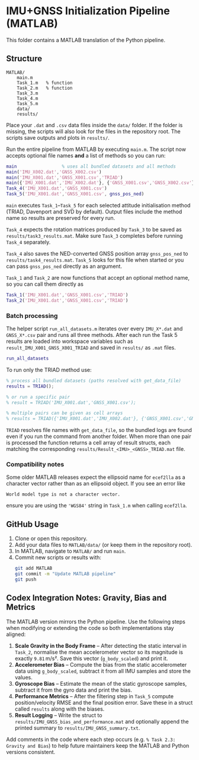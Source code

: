 # IMU+GNSS Initialization Pipeline (MATLAB)

This folder contains a MATLAB translation of the Python pipeline.

## Structure

```
MATLAB/
    main.m
    Task_1.m   % function
    Task_2.m   % function
    Task_3.m
    Task_4.m
    Task_5.m
    data/
    results/
```

Place your `.dat` and `.csv` data files inside the `data/` folder. If the folder is
missing, the scripts will also look for the files in the repository root. The
scripts save outputs and plots in `results/`.

Run the entire pipeline from MATLAB by executing `main.m`. The script now
accepts optional file names **and** a list of methods so you can run:

```matlab
main                 % uses all bundled datasets and all methods
main('IMU_X002.dat','GNSS_X002.csv')
main('IMU_X001.dat','GNSS_X001.csv','TRIAD')
main({'IMU_X001.dat','IMU_X002.dat'}, {'GNSS_X001.csv','GNSS_X002.csv'}, {'SVD'})
Task_4('IMU_X001.dat','GNSS_X001.csv')
Task_5('IMU_X001.dat','GNSS_X001.csv', gnss_pos_ned)
```

`main` executes `Task_1`–`Task_5` for each selected attitude initialisation
method (TRIAD, Davenport and SVD by default). Output files include the
method name so results are preserved for every run.

`Task_4` expects the rotation matrices produced by `Task_3` to be saved as
`results/task3_results.mat`. Make sure `Task_3` completes before running
`Task_4` separately.

`Task_4` also saves the NED-converted GNSS position array `gnss_pos_ned` to
`results/task4_results.mat`.
`Task_5` looks for this file when started or you can pass `gnss_pos_ned`
directly as an argument.

`Task_1` and `Task_2` are now functions that accept an optional method name,
so you can call them directly as
```matlab
Task_1('IMU_X001.dat','GNSS_X001.csv','TRIAD')
Task_2('IMU_X001.dat','GNSS_X001.csv','TRIAD')
```


### Batch processing
The helper script `run_all_datasets.m` iterates over every `IMU_X*.dat` and `GNSS_X*.csv` pair and runs all three methods. After each run the Task 5 results are loaded into workspace variables such as `result_IMU_X001_GNSS_X001_TRIAD` and saved in `results/` as `.mat` files.

```matlab
run_all_datasets
```

To run only the TRIAD method use:

```matlab
% process all bundled datasets (paths resolved with get_data_file)
results = TRIAD();

% or run a specific pair
% result = TRIAD('IMU_X001.dat','GNSS_X001.csv');

% multiple pairs can be given as cell arrays
% results = TRIAD({'IMU_X001.dat','IMU_X002.dat'}, {'GNSS_X001.csv','GNSS_X002.csv'});
```

`TRIAD` resolves file names with `get_data_file`, so the bundled logs are
found even if you run the command from another folder.  When more than one
pair is processed the function returns a cell array of result structs, each
matching the corresponding `results/Result_<IMU>_<GNSS>_TRIAD.mat` file.

### Compatibility notes

Some older MATLAB releases expect the ellipsoid name for `ecef2lla` as a
character vector rather than as an ellipsoid object. If you see an error like
```
World model type is not a character vector.
```
ensure you are using the `'WGS84'` string in `Task_1.m` when calling
`ecef2lla`.

## GitHub Usage

1. Clone or open this repository.
2. Add your data files to `MATLAB/data/` (or keep them in the repository
   root).
3. In MATLAB, navigate to `MATLAB/` and run `main`.
4. Commit new scripts or results with:
   ```bash
   git add MATLAB
   git commit -m "Update MATLAB pipeline"
   git push
   ```

## Codex Integration Notes: Gravity, Bias and Metrics

The MATLAB version mirrors the Python pipeline. Use the following steps when
modifying or extending the code so both implementations stay aligned:

1. **Scale Gravity in the Body Frame** – After detecting the static interval in
   `Task_2`, normalise the mean accelerometer vector so its magnitude is exactly
   `9.81` m/s². Save this vector (`g_body_scaled`) and print it.
2. **Accelerometer Bias** – Compute the bias from the static accelerometer data
   using `g_body_scaled`, subtract it from all IMU samples and store the values.
3. **Gyroscope Bias** – Estimate the mean of the static gyroscope samples,
   subtract it from the gyro data and print the bias.
4. **Performance Metrics** – After the filtering step in `Task_5` compute
   position/velocity RMSE and the final position error. Save these in a struct
   called `results` along with the biases.
5. **Result Logging** – Write the struct to
   `results/IMU_GNSS_bias_and_performance.mat` and optionally append the printed
   summary to `results/IMU_GNSS_summary.txt`.

Add comments in the code where each step occurs (e.g. `% Task 2.3: Gravity and
Bias`) to help future maintainers keep the MATLAB and Python versions
consistent.

